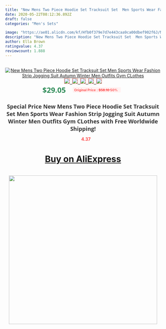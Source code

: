 ```yaml
---
title: "New Mens Two Piece Hoodie Set Tracksuit Set  Men Sports Wear Fashion Strip Jogging Suit Autumn Winter Men Outfits Gym CLothes"
date: 2020-05-22T08:12:36.892Z
draft: false
categories: "Men's Sets"

image: "https://ae01.alicdn.com/kf/Hfb0f379e7d7e443caa9ca00dbef902f6J/New-Mens-Two-Piece-Hoodie-Set-Tracksuit-Set-Men-Sports-Wear-Fashion-Strip-Jogging-Suit-Autumn.jpg"
description: "New Mens Two Piece Hoodie Set Tracksuit Set  Men Sports Wear Fashion Strip Jogging Suit Autumn Winter Men Outfits Gym CLothes"
author: Ella Brown
ratingvalue: 4.37
reviewcount: 1.888
---
```

<br>
<div style="text-align: center;">
<a href="https://s.click.aliexpress.com/e/_AakA73" target="_blank" rel="nofollow noopener noreferrer"><img alt="New Mens Two Piece Hoodie Set Tracksuit Set  Men Sports Wear Fashion Strip Jogging Suit Autumn Winter Men Outfits Gym CLothes" class="magnifier-image" src="https://ae01.alicdn.com/kf/Hfb0f379e7d7e443caa9ca00dbef902f6J/New-Mens-Two-Piece-Hoodie-Set-Tracksuit-Set-Men-Sports-Wear-Fashion-Strip-Jogging-Suit-Autumn.jpg_640x640.jpg">
<br>
<img style="border:1px solid salmon" src="https://ae01.alicdn.com/kf/Hfb0f379e7d7e443caa9ca00dbef902f6J/New-Mens-Two-Piece-Hoodie-Set-Tracksuit-Set-Men-Sports-Wear-Fashion-Strip-Jogging-Suit-Autumn.jpg_120x120.jpg">&nbsp;&nbsp;<img style="border:1px solid salmon" src="https://ae01.alicdn.com/kf/H3e264ee564b44972b16cfdc0659ac6c6b/New-Mens-Two-Piece-Hoodie-Set-Tracksuit-Set-Men-Sports-Wear-Fashion-Strip-Jogging-Suit-Autumn.jpg_120x120.jpg">&nbsp;&nbsp;<img style="border:1px solid salmon" src="https://ae01.alicdn.com/kf/H17c5a7586b5a425180005d3e6c6e3cc0v/New-Mens-Two-Piece-Hoodie-Set-Tracksuit-Set-Men-Sports-Wear-Fashion-Strip-Jogging-Suit-Autumn.jpg_120x120.jpg">&nbsp;&nbsp;<img style="border:1px solid salmon" src="https://ae01.alicdn.com/kf/H622f2abaefed4c07982b4c9c61833252G/New-Mens-Two-Piece-Hoodie-Set-Tracksuit-Set-Men-Sports-Wear-Fashion-Strip-Jogging-Suit-Autumn.jpg_120x120.jpg">&nbsp;&nbsp;<img style="border:1px solid salmon" src="https://ae01.alicdn.com/kf/Hcce2ec350f5d45d58dc6cade54719af3c/New-Mens-Two-Piece-Hoodie-Set-Tracksuit-Set-Men-Sports-Wear-Fashion-Strip-Jogging-Suit-Autumn.jpg_120x120.jpg"></a></div><br0>
<div style="text-align: center;"><span style="background-color: white; border: 0px; box-sizing: border-box; color: seagreen; display: inline-block; font-family: &quot;open sans&quot; , &quot;arial&quot; , &quot;helvetica&quot; , sans-serif , &quot;heiti&quot;; font-size: 24px; font-stretch: inherit; font-weight: 700; line-height: inherit; margin: 0px 10px 0px 0px; padding: 0px; vertical-align: middle;">$29.05 </span>
<span style="background: rgb(255 , 241 , 241); border-radius: 3px; border: 0px; box-sizing: border-box; color: #ff4747; display: inline-block; font-family: inherit; font-size: 12px; font-stretch: inherit; font-style: inherit; font-variant: inherit; font-weight: 600; line-height: inherit; margin: 0px; padding: 2px 5px; transform: scale(0.9); vertical-align: middle;">Original Price : <b style="text-decoration: line-through;">$58.10 </b> 50%&nbsp;&nbsp;</span></div>
<h1 style="color: #333333; display: inline-block; font-family: &quot;open sans&quot; , &quot;arial&quot; , &quot;helvetica&quot; , sans-serif , &quot;heiti&quot;; font-size: 18px; font-stretch: inherit; font-weight: 700; text-align: center;">Special Price New Mens Two Piece Hoodie Set Tracksuit Set  Men Sports Wear Fashion Strip Jogging Suit Autumn Winter Men Outfits Gym CLothes with Free Worldwide Shipping!</h1>
<div style="color: #ff4747; text-align: center;">
<img src="https://4.bp.blogspot.com/-M0ZcTcb-5uY/XleCXlxnR4I/AAAAAAAAAEc/OrjgMkXV1oMQFaCRZj5HQwOCBcu3w1FegCPcBGAYYCw/s1600/star.png" style="height: 15px;">&nbsp;<b>4.37</b></div>
<div class="button_cont" align="center"><a class="buynow_a" href="https://s.click.aliexpress.com/e/_AakA73" target="_blank" rel="nofollow noopener noreferrer"><H1>Buy on AliExpress</H1></a></div><br>
<div class="separator" style="clear: both; text-align: center;">
<img src="https://lh3.googleusercontent.com/-pTy5HemUv9M/XlePHvY0dAI/AAAAAAAAAE4/0nX5iRUoIWY8eMW9Dpxeirr157OZliDIgCLcBGAsYHQ/s1600/badge.gif" width="480">
</div>
